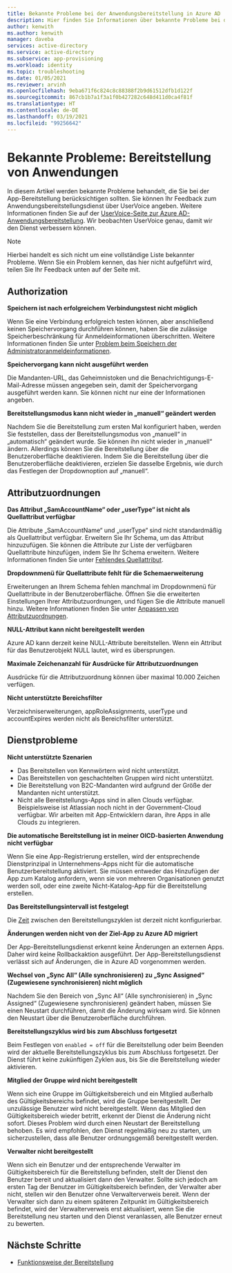 ```yaml
---
title: Bekannte Probleme bei der Anwendungsbereitstellung in Azure AD
description: Hier finden Sie Informationen über bekannte Probleme bei der Arbeit mit der automatisierten Anwendungsbereitstellung in Azure AD.
author: kenwith
ms.author: kenwith
manager: daveba
services: active-directory
ms.service: active-directory
ms.subservice: app-provisioning
ms.workload: identity
ms.topic: troubleshooting
ms.date: 01/05/2021
ms.reviewer: arvinh
ms.openlocfilehash: 9eba671f6c824c8c88388f2b9d61512dfb1d122f
ms.sourcegitcommit: 867cb1b7a1f3a1f0b427282c648d411d0ca4f81f
ms.translationtype: HT
ms.contentlocale: de-DE
ms.lasthandoff: 03/19/2021
ms.locfileid: "99256642"
---
```

# <a name="known-issues-application-provisioning"></a>Bekannte Probleme: Bereitstellung von Anwendungen
In diesem Artikel werden bekannte Probleme behandelt, die Sie bei der App-Bereitstellung berücksichtigen sollten. Sie können Ihr Feedback zum Anwendungsbereitstellungsdienst über UserVoice angeben. Weitere Informationen finden Sie auf der [UserVoice-Seite zur Azure AD-Anwendungsbereitstellung](https://aka.ms/appprovisioningfeaturerequest). Wir beobachten UserVoice genau, damit wir den Dienst verbessern können. 

> [!NOTE]
> Hierbei handelt es sich nicht um eine vollständige Liste bekannter Probleme. Wenn Sie ein Problem kennen, das hier nicht aufgeführt wird, teilen Sie Ihr Feedback unten auf der Seite mit.

## <a name="authorization"></a>Authorization 

**Speichern ist nach erfolgreichem Verbindungstest nicht möglich**

Wenn Sie eine Verbindung erfolgreich testen können, aber anschließend keinen Speichervorgang durchführen können, haben Sie die zulässige Speicherbeschränkung für Anmeldeinformationen überschritten. Weitere Informationen finden Sie unter [Problem beim Speichern der Administratoranmeldeinformationen](./user-provisioning.md).

**Speichervorgang kann nicht ausgeführt werden**

Die Mandanten-URL, das Geheimnistoken und die Benachrichtigungs-E-Mail-Adresse müssen angegeben sein, damit der Speichervorgang ausgeführt werden kann. Sie können nicht nur eine der Informationen angeben. 

**Bereitstellungsmodus kann nicht wieder in „manuell“ geändert werden**

Nachdem Sie die Bereitstellung zum ersten Mal konfiguriert haben, werden Sie feststellen, dass der Bereitstellungsmodus von „manuell“ in „automatisch“ geändert wurde. Sie können ihn nicht wieder in „manuell“ ändern. Allerdings können Sie die Bereitstellung über die Benutzeroberfläche deaktivieren. Indem Sie die Bereitstellung über die Benutzeroberfläche deaktivieren, erzielen Sie dasselbe Ergebnis, wie durch das Festlegen der Dropdownoption auf „manuell“.  


## <a name="attribute-mappings"></a>Attributzuordnungen 

**Das Attribut „SamAccountName“ oder „userType“ ist nicht als Quellattribut verfügbar**

Die Attribute „SamAccountName“ und „userType“ sind nicht standardmäßig als Quellattribut verfügbar. Erweitern Sie Ihr Schema, um das Attribut hinzuzufügen. Sie können die Attribute zur Liste der verfügbaren Quellattribute hinzufügen, indem Sie Ihr Schema erweitern. Weitere Informationen finden Sie unter [Fehlendes Quellattribut](user-provisioning-sync-attributes-for-mapping.md). 

**Dropdownmenü für Quellattribute fehlt für die Schemaerweiterung**

Erweiterungen an Ihrem Schema fehlen manchmal im Dropdownmenü für Quellattribute in der Benutzeroberfläche. Öffnen Sie die erweiterten Einstellungen Ihrer Attributzuordnungen, und fügen Sie die Attribute manuell hinzu. Weitere Informationen finden Sie unter [Anpassen von Attributzuordnungen](customize-application-attributes.md).

**NULL-Attribut kann nicht bereitgestellt werden**

Azure AD kann derzeit keine NULL-Attribute bereitstellen. Wenn ein Attribut für das Benutzerobjekt NULL lautet, wird es übersprungen. 

**Maximale Zeichenanzahl für Ausdrücke für Attributzuordnungen**

Ausdrücke für die Attributzuordnung können über maximal 10.000 Zeichen verfügen. 

**Nicht unterstützte Bereichsfilter**

Verzeichniserweiterungen, appRoleAssignments, userType und accountExpires werden nicht als Bereichsfilter unterstützt.


## <a name="service-issues"></a>Dienstprobleme 

**Nicht unterstützte Szenarien**

- Das Bereitstellen von Kennwörtern wird nicht unterstützt. 
- Das Bereitstellen von geschachtelten Gruppen wird nicht unterstützt. 
- Die Bereitstellung von B2C-Mandanten wird aufgrund der Größe der Mandanten nicht unterstützt.
- Nicht alle Bereitstellungs-Apps sind in allen Clouds verfügbar. Beispielsweise ist Atlassian noch nicht in der Government-Cloud verfügbar. Wir arbeiten mit App-Entwicklern daran, ihre Apps in alle Clouds zu integrieren.

**Die automatische Bereitstellung ist in meiner OICD-basierten Anwendung nicht verfügbar**

Wenn Sie eine App-Registrierung erstellen, wird der entsprechende Dienstprinzipal in Unternehmens-Apps nicht für die automatische Benutzerbereitstellung aktiviert. Sie müssen entweder das Hinzufügen der App zum Katalog anfordern, wenn sie von mehreren Organisationen genutzt werden soll, oder eine zweite Nicht-Katalog-App für die Bereitstellung erstellen. 

**Das Bereitstellungsintervall ist festgelegt**

Die [Zeit](./application-provisioning-when-will-provisioning-finish-specific-user.md#how-long-will-it-take-to-provision-users) zwischen den Bereitstellungszyklen ist derzeit nicht konfigurierbar. 

**Änderungen werden nicht von der Ziel-App zu Azure AD migriert**

Der App-Bereitstellungsdienst erkennt keine Änderungen an externen Apps. Daher wird keine Rollbackaktion ausgeführt. Der App-Bereitstellungsdienst verlässt sich auf Änderungen, die in Azure AD vorgenommen werden. 

**Wechsel von „Sync All“ (Alle synchronisieren) zu „Sync Assigned“ (Zugewiesene synchronisieren) nicht möglich**

Nachdem Sie den Bereich von „Sync All“ (Alle synchronisieren) in „Sync Assigned“ (Zugewiesene synchronisieren) geändert haben, müssen Sie einen Neustart durchführen, damit die Änderung wirksam wird. Sie können den Neustart über die Benutzeroberfläche durchführen.

**Bereitstellungszyklus wird bis zum Abschluss fortgesetzt**

Beim Festlegen von `enabled = off` für die Bereitstellung oder beim Beenden wird der aktuelle Bereitstellungszyklus bis zum Abschluss fortgesetzt. Der Dienst führt keine zukünftigen Zyklen aus, bis Sie die Bereitstellung wieder aktivieren.

**Mitglied der Gruppe wird nicht bereitgestellt**

Wenn sich eine Gruppe im Gültigkeitsbereich und ein Mitglied außerhalb des Gültigkeitsbereichs befindet, wird die Gruppe bereitgestellt. Der unzulässige Benutzer wird nicht bereitgestellt. Wenn das Mitglied den Gültigkeitsbereich wieder betritt, erkennt der Dienst die Änderung nicht sofort. Dieses Problem wird durch einen Neustart der Bereitstellung behoben. Es wird empfohlen, den Dienst regelmäßig neu zu starten, um sicherzustellen, dass alle Benutzer ordnungsgemäß bereitgestellt werden.  

**Verwalter nicht bereitgestellt**

Wenn sich ein Benutzer und der entsprechende Verwalter im Gültigkeitsbereich für die Bereitstellung befinden, stellt der Dienst den Benutzer bereit und aktualisiert dann den Verwalter. Sollte sich jedoch am ersten Tag der Benutzer im Gültigkeitsbereich befinden, der Verwalter aber nicht, stellen wir den Benutzer ohne Verwalterverweis bereit. Wenn der Verwalter sich dann zu einem späteren Zeitpunkt im Gültigkeitsbereich befindet, wird der Verwalterverweis erst aktualisiert, wenn Sie die Bereitstellung neu starten und den Dienst veranlassen, alle Benutzer erneut zu bewerten. 

## <a name="next-steps"></a>Nächste Schritte
- [Funktionsweise der Bereitstellung](how-provisioning-works.md)
